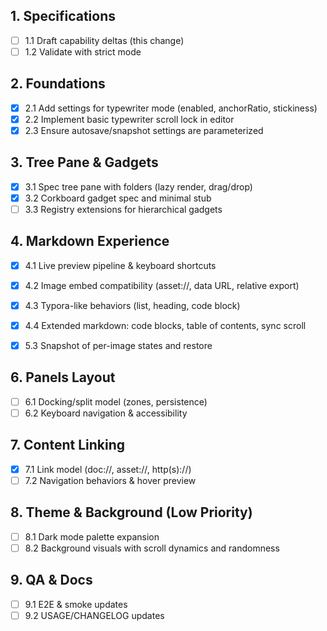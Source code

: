## 1. Specifications
- [ ] 1.1 Draft capability deltas (this change)
- [ ] 1.2 Validate with strict mode

## 2. Foundations
- [x] 2.1 Add settings for typewriter mode (enabled, anchorRatio, stickiness)
- [x] 2.2 Implement basic typewriter scroll lock in editor
- [x] 2.3 Ensure autosave/snapshot settings are parameterized

## 3. Tree Pane & Gadgets
- [x] 3.1 Spec tree pane with folders (lazy render, drag/drop)
- [x] 3.2 Corkboard gadget spec and minimal stub
- [ ] 3.3 Registry extensions for hierarchical gadgets

## 4. Markdown Experience
- [x] 4.1 Live preview pipeline & keyboard shortcuts
- [x] 4.2 Image embed compatibility (asset://, data URL, relative export)
- [x] 4.3 Typora-like behaviors (list, heading, code block)
- [x] 4.4 Extended markdown: code blocks, table of contents, sync scroll

- [x] 5.3 Snapshot of per-image states and restore

## 6. Panels Layout
- [ ] 6.1 Docking/split model (zones, persistence)
- [ ] 6.2 Keyboard navigation & accessibility

## 7. Content Linking
- [x] 7.1 Link model (doc://, asset://, http(s)://)
- [ ] 7.2 Navigation behaviors & hover preview

## 8. Theme & Background (Low Priority)
- [ ] 8.1 Dark mode palette expansion
- [ ] 8.2 Background visuals with scroll dynamics and randomness

## 9. QA & Docs
- [ ] 9.1 E2E & smoke updates
- [ ] 9.2 USAGE/CHANGELOG updates

